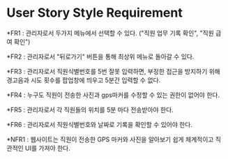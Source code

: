 # User Story Style Requirement

\*FR1 : 관리자로서 두가지 메뉴에서 선택할 수 있다. ("직원 업무 기록 확인", "직원 급여 확인")

\*FR2 : 관리자로서 "뒤로가기" 버튼을 통해 최상위 메뉴로 돌아갈 수 있다.

\*FR3 : 관리자로서 직원식별번호를 5번 잘못 입력하면, 부정한 접근을 방지하기 위해 경고음과 시도 횟수를 팝업창에 띄우고 5분간 입력할 수 없다.

\*FR4 : 누구도 직원이 전송한 사진과 gps마커를 수정할 수 있는 권한이 없어야 한다.

\*FR5 : 관리자로서 각 직원들의 위치를 5분 마다 전송받아야 한다.

\*FR6 : 관리자로서 직원식별번호와 날짜로 기록을 확인할 수 있어야 한다.

\*NFR1 : 웹사이트는 직원이 전송한 GPS 마커와 사진을 알아보기 쉽게 체계적이고 직관적인 UI를 가져야 한다.

